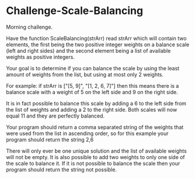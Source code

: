 # Challenge-Scale-Balancing
Morning challenge.

Have the function ScaleBalancing(strArr) read strArr which will contain two elements, the first being the two positive integer weights on a balance scale (left and right sides) and the second element being a list of available weights as positive integers. 

Your goal is to determine if you can balance the scale by using the least amount of weights from the list, but using at most only 2 weights. 

For example: if strArr is ["[5, 9]", "[1, 2, 6, 7]"] then this means there is a balance scale with a weight of 5 on the left side and 9 on the right side. 

It is in fact possible to balance this scale by adding a 6 to the left side from the list of weights and adding a 2 to the right side. Both scales will now equal 11 and they are perfectly balanced. 

Your program should return a comma separated string of the weights that were used from the list in ascending order, so for this example your program should return the string 2,6 

There will only ever be one unique solution and the list of available weights will not be empty. It is also possible to add two weights to only one side of the scale to balance it. If it is not possible to balance the scale then your program should return the string not possible. 
